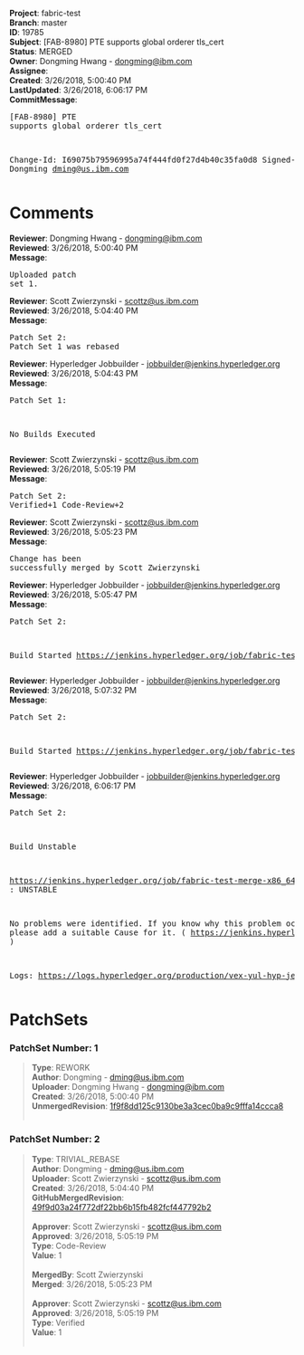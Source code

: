 <strong>Project</strong>: fabric-test<br><strong>Branch</strong>: master<br><strong>ID</strong>: 19785<br><strong>Subject</strong>: [FAB-8980] PTE supports global orderer tls_cert<br><strong>Status</strong>: MERGED<br><strong>Owner</strong>: Dongming Hwang - dongming@ibm.com<br><strong>Assignee</strong>:<br><strong>Created</strong>: 3/26/2018, 5:00:40 PM<br><strong>LastUpdated</strong>: 3/26/2018, 6:06:17 PM<br><strong>CommitMessage</strong>:<br><pre>[FAB-8980] PTE supports global orderer tls_cert

Change-Id: I69075b79596995a74f444fd0f27d4b40c35fa0d8
Signed-off-by: Dongming <dming@us.ibm.com>
</pre><h1>Comments</h1><strong>Reviewer</strong>: Dongming Hwang - dongming@ibm.com<br><strong>Reviewed</strong>: 3/26/2018, 5:00:40 PM<br><strong>Message</strong>: <pre>Uploaded patch set 1.</pre><strong>Reviewer</strong>: Scott Zwierzynski - scottz@us.ibm.com<br><strong>Reviewed</strong>: 3/26/2018, 5:04:40 PM<br><strong>Message</strong>: <pre>Patch Set 2: Patch Set 1 was rebased</pre><strong>Reviewer</strong>: Hyperledger Jobbuilder - jobbuilder@jenkins.hyperledger.org<br><strong>Reviewed</strong>: 3/26/2018, 5:04:43 PM<br><strong>Message</strong>: <pre>Patch Set 1:

No Builds Executed</pre><strong>Reviewer</strong>: Scott Zwierzynski - scottz@us.ibm.com<br><strong>Reviewed</strong>: 3/26/2018, 5:05:19 PM<br><strong>Message</strong>: <pre>Patch Set 2: Verified+1 Code-Review+2</pre><strong>Reviewer</strong>: Scott Zwierzynski - scottz@us.ibm.com<br><strong>Reviewed</strong>: 3/26/2018, 5:05:23 PM<br><strong>Message</strong>: <pre>Change has been successfully merged by Scott Zwierzynski</pre><strong>Reviewer</strong>: Hyperledger Jobbuilder - jobbuilder@jenkins.hyperledger.org<br><strong>Reviewed</strong>: 3/26/2018, 5:05:47 PM<br><strong>Message</strong>: <pre>Patch Set 2:

Build Started https://jenkins.hyperledger.org/job/fabric-test-verify-x86_64/1028/</pre><strong>Reviewer</strong>: Hyperledger Jobbuilder - jobbuilder@jenkins.hyperledger.org<br><strong>Reviewed</strong>: 3/26/2018, 5:07:32 PM<br><strong>Message</strong>: <pre>Patch Set 2:

Build Started https://jenkins.hyperledger.org/job/fabric-test-merge-x86_64/227/</pre><strong>Reviewer</strong>: Hyperledger Jobbuilder - jobbuilder@jenkins.hyperledger.org<br><strong>Reviewed</strong>: 3/26/2018, 6:06:17 PM<br><strong>Message</strong>: <pre>Patch Set 2:

Build Unstable 

https://jenkins.hyperledger.org/job/fabric-test-merge-x86_64/227/ : UNSTABLE

No problems were identified. If you know why this problem occurred, please add a suitable Cause for it. ( https://jenkins.hyperledger.org/job/fabric-test-merge-x86_64/227/ )

Logs: https://logs.hyperledger.org/production/vex-yul-hyp-jenkins-3/fabric-test-merge-x86_64/227</pre><h1>PatchSets</h1><h3>PatchSet Number: 1</h3><blockquote><strong>Type</strong>: REWORK<br><strong>Author</strong>: Dongming - dming@us.ibm.com<br><strong>Uploader</strong>: Dongming Hwang - dongming@ibm.com<br><strong>Created</strong>: 3/26/2018, 5:00:40 PM<br><strong>UnmergedRevision</strong>: [1f9f8dd125c9130be3a3cec0ba9c9fffa14ccca8](https://github.com/hyperledger-gerrit-archive/fabric-test/commit/1f9f8dd125c9130be3a3cec0ba9c9fffa14ccca8)<br><br></blockquote><h3>PatchSet Number: 2</h3><blockquote><strong>Type</strong>: TRIVIAL_REBASE<br><strong>Author</strong>: Dongming - dming@us.ibm.com<br><strong>Uploader</strong>: Scott Zwierzynski - scottz@us.ibm.com<br><strong>Created</strong>: 3/26/2018, 5:04:40 PM<br><strong>GitHubMergedRevision</strong>: [49f9d03a24f772df22bb6b15fb482fcf447792b2](https://github.com/hyperledger-gerrit-archive/fabric-test/commit/49f9d03a24f772df22bb6b15fb482fcf447792b2)<br><br><strong>Approver</strong>: Scott Zwierzynski - scottz@us.ibm.com<br><strong>Approved</strong>: 3/26/2018, 5:05:19 PM<br><strong>Type</strong>: Code-Review<br><strong>Value</strong>: 1<br><br><strong>MergedBy</strong>: Scott Zwierzynski<br><strong>Merged</strong>: 3/26/2018, 5:05:23 PM<br><br><strong>Approver</strong>: Scott Zwierzynski - scottz@us.ibm.com<br><strong>Approved</strong>: 3/26/2018, 5:05:19 PM<br><strong>Type</strong>: Verified<br><strong>Value</strong>: 1<br><br></blockquote>